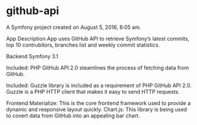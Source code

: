 github-api
===========

A Symfony project created on August 5, 2016, 8:05 am.

App Description
App uses GitHub API to retrieve Symfony’s latest commits, top 10 contrubitors, branches list and weekly commit statistics.

Backend
Symfony 3.1

Included: PHP GitHub API 2.0 steamlines the process of fetching data from GitHub. 

Included: Guzzle library is included as a requirement of PHP GitHub API 2.0. Guzzle is a PHP HTTP client that makes it easy to send HTTP requests. 

Frontend
Materialize: This is the core frontend framework used to provide a dynamic and responsive layout quickly.
Chart.js: This library is being used to covert data from GitHub into an appealing bar chart.
